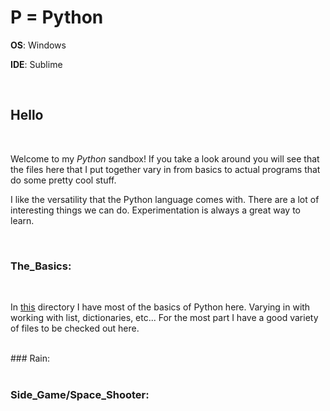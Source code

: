 # P = Python

**OS**: Windows <br />

**IDE**: Sublime

<br />

## Hello

<br />

Welcome to my *Python* sandbox! If you take a look around you will see that the files here that I put together vary in from basics to actual programs that do some pretty cool stuff.

I like the versatility that the Python language comes with. There are a lot of interesting things we can do. Experimentation is always a great way to learn. 

<br />

### The_Basics:

<br />

In [this](https://github.com/aquaman48/Python/tree/main/The_Basics) directory I have most of the basics of Python here. Varying in with working with list, dictionaries, etc... For the most part I have a good variety of files to be checked out here. 

<br />
### Rain:

<br />


<br />

### Side_Game/Space_Shooter:
